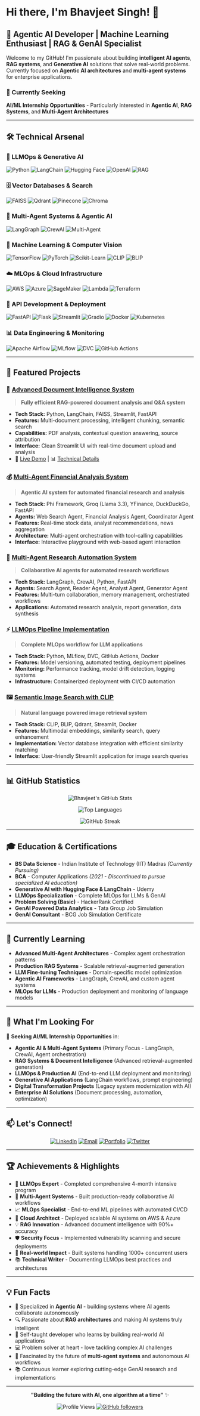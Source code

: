 # Hi there, I'm Bhavjeet Singh! 👋

## 🤖 Agentic AI Developer | Machine Learning Enthusiast | RAG & GenAI Specialist

Welcome to my GitHub! I'm passionate about building **intelligent AI agents**, **RAG systems**, and **Generative AI** solutions that solve real-world problems. Currently focused on **Agentic AI architectures** and **multi-agent systems** for enterprise applications.

### 🎯 Currently Seeking
**AI/ML Internship Opportunities** - Particularly interested in **Agentic AI**, **RAG Systems**, and **Multi-Agent Architectures**

---

## 🛠️ Technical Arsenal

### 🤖 LLMOps & Generative AI
![Python](https://img.shields.io/badge/-Python-3776AB?style=flat-square&logo=python&logoColor=white)
![LangChain](https://img.shields.io/badge/-LangChain-000000?style=flat-square&logo=chainlink&logoColor=white)
![Hugging Face](https://img.shields.io/badge/-Hugging%20Face-FFD21E?style=flat-square&logo=huggingface&logoColor=black)
![OpenAI](https://img.shields.io/badge/-OpenAI-412991?style=flat-square&logo=openai&logoColor=white)
![RAG](https://img.shields.io/badge/-RAG%20Pipelines-FF6B6B?style=flat-square&logo=retriever&logoColor=white)

### 🗄️ Vector Databases & Search
![FAISS](https://img.shields.io/badge/-FAISS-4285F4?style=flat-square&logo=meta&logoColor=white)
![Qdrant](https://img.shields.io/badge/-Qdrant-DC382D?style=flat-square&logo=qdrant&logoColor=white)
![Pinecone](https://img.shields.io/badge/-Pinecone-000000?style=flat-square&logo=pinecone&logoColor=white)
![Chroma](https://img.shields.io/badge/-ChromaDB-FF6B35?style=flat-square&logo=chroma&logoColor=white)

### 🤖 Multi-Agent Systems & Agentic AI
![LangGraph](https://img.shields.io/badge/-LangGraph-FF6F61?style=flat-square&logo=langchain&logoColor=white)
![CrewAI](https://img.shields.io/badge/-CrewAI-2E86AB?style=flat-square&logo=crew&logoColor=white)
![Multi-Agent](https://img.shields.io/badge/-Multi--Agent%20Systems-A8DADC?style=flat-square&logo=agent&logoColor=black)

### 🧠 Machine Learning & Computer Vision
![TensorFlow](https://img.shields.io/badge/-TensorFlow-FF6F00?style=flat-square&logo=tensorflow&logoColor=white)
![PyTorch](https://img.shields.io/badge/-PyTorch-EE4C2C?style=flat-square&logo=pytorch&logoColor=white)
![Scikit-Learn](https://img.shields.io/badge/-Scikit%20Learn-F7931E?style=flat-square&logo=scikit-learn&logoColor=white)
![CLIP](https://img.shields.io/badge/-CLIP-FF6B6B?style=flat-square&logo=openai&logoColor=white)
![BLIP](https://img.shields.io/badge/-BLIP-4CAF50?style=flat-square&logo=vision&logoColor=white)

### ☁️ MLOps & Cloud Infrastructure
![AWS](https://img.shields.io/badge/-AWS-FF9900?style=flat-square&logo=amazon-aws&logoColor=white)
![Azure](https://img.shields.io/badge/-Microsoft%20Azure-0078D4?style=flat-square&logo=microsoft-azure&logoColor=white)
![SageMaker](https://img.shields.io/badge/-SageMaker-FF9900?style=flat-square&logo=amazon-aws&logoColor=white)
![Lambda](https://img.shields.io/badge/-AWS%20Lambda-FF9900?style=flat-square&logo=aws-lambda&logoColor=white)
![Terraform](https://img.shields.io/badge/-Terraform-7B42BC?style=flat-square&logo=terraform&logoColor=white)

### 🚀 API Development & Deployment
![FastAPI](https://img.shields.io/badge/-FastAPI-009688?style=flat-square&logo=fastapi&logoColor=white)
![Flask](https://img.shields.io/badge/-Flask-000000?style=flat-square&logo=flask&logoColor=white)
![Streamlit](https://img.shields.io/badge/-Streamlit-FF4B4B?style=flat-square&logo=streamlit&logoColor=white)
![Gradio](https://img.shields.io/badge/-Gradio-FFA500?style=flat-square&logo=gradio&logoColor=white)
![Docker](https://img.shields.io/badge/-Docker-2496ED?style=flat-square&logo=docker&logoColor=white)
![Kubernetes](https://img.shields.io/badge/-Kubernetes-326CE5?style=flat-square&logo=kubernetes&logoColor=white)

### 📊 Data Engineering & Monitoring
![Apache Airflow](https://img.shields.io/badge/-Apache%20Airflow-017CEE?style=flat-square&logo=apache-airflow&logoColor=white)
![MLflow](https://img.shields.io/badge/-MLflow-0194E2?style=flat-square&logo=mlflow&logoColor=white)
![DVC](https://img.shields.io/badge/-DVC-13ADC7?style=flat-square&logo=dvc&logoColor=white)
![GitHub Actions](https://img.shields.io/badge/-GitHub%20Actions-2088FF?style=flat-square&logo=github-actions&logoColor=white)

---

## 🌟 Featured Projects

### 📄 [Advanced Document Intelligence System](https://github.com/bhavjeetsingh/document-analyzer)
> **Fully efficient RAG-powered document analysis and Q&A system**
- **Tech Stack:** Python, LangChain, FAISS, Streamlit, FastAPI
- **Features:** Multi-document processing, intelligent chunking, semantic search
- **Capabilities:** PDF analysis, contextual question answering, source attribution
- **Interface:** Clean Streamlit UI with real-time document upload and analysis
- 🔗 [Live Demo](https://document-analyzer-demo.com) | 📊 [Technical Details](https://github.com/bhavjeetsingh/document-analyzer)

### 💰 [Multi-Agent Financial Analysis System](https://github.com/bhavjeetsingh/financial-analyst)
> **Agentic AI system for automated financial research and analysis**
- **Tech Stack:** Phi Framework, Groq (Llama 3.3), YFinance, DuckDuckGo, FastAPI
- **Agents:** Web Search Agent, Financial Analysis Agent, Coordinator Agent
- **Features:** Real-time stock data, analyst recommendations, news aggregation
- **Architecture:** Multi-agent orchestration with tool-calling capabilities
- **Interface:** Interactive playground with web-based agent interaction

### 🤖 [Multi-Agent Research Automation System](https://github.com/bhavjeetsingh/multi-agent-research)
> **Collaborative AI agents for automated research workflows**
- **Tech Stack:** LangGraph, CrewAI, Python, FastAPI
- **Agents:** Search Agent, Reader Agent, Analyst Agent, Generator Agent
- **Features:** Multi-turn collaboration, memory management, orchestrated workflows
- **Applications:** Automated research analysis, report generation, data synthesis

### ⚡ [LLMOps Pipeline Implementation](https://github.com/bhavjeetsingh/llmops-pipeline)
> **Complete MLOps workflow for LLM applications**
- **Tech Stack:** Python, MLflow, DVC, GitHub Actions, Docker
- **Features:** Model versioning, automated testing, deployment pipelines
- **Monitoring:** Performance tracking, model drift detection, logging systems
- **Infrastructure:** Containerized deployment with CI/CD automation

### 🖼️ [Semantic Image Search with CLIP](https://github.com/bhavjeetsingh/semantic-image-search)
> **Natural language powered image retrieval system**
- **Tech Stack:** CLIP, BLIP, Qdrant, Streamlit, Docker
- **Features:** Multimodal embeddings, similarity search, query enhancement
- **Implementation:** Vector database integration with efficient similarity matching
- **Interface:** User-friendly Streamlit application for image search queries

---

## 📊 GitHub Statistics

<div align="center">
  
![Bhavjeet's GitHub Stats](https://github-readme-stats.vercel.app/api?username=bhavjeetsingh&show_icons=true&theme=tokyonight&count_private=true)

![Top Languages](https://github-readme-stats.vercel.app/api/top-langs/?username=bhavjeetsingh&layout=compact&theme=tokyonight)

![GitHub Streak](https://github-readme-streak-stats.herokuapp.com/?user=bhavjeetsingh&theme=tokyonight)

</div>

---

## 🎓 Education & Certifications

- **BS Data Science** - Indian Institute of Technology (IIT) Madras *(Currently Pursuing)*
- **BCA** - Computer Applications *(2021 - Discontinued to pursue specialized AI education)*
- **Generative AI with Hugging Face & LangChain** - Udemy
- **LLMOps Specialization** - Complete MLOps for LLMs & GenAI
- **Problem Solving (Basic)** - HackerRank Certified
- **GenAI Powered Data Analytics** - Tata Group Job Simulation
- **GenAI Consultant** - BCG Job Simulation Certificate

---

## 🌱 Currently Learning

- **Advanced Multi-Agent Architectures** - Complex agent orchestration patterns
- **Production RAG Systems** - Scalable retrieval-augmented generation
- **LLM Fine-tuning Techniques** - Domain-specific model optimization
- **Agentic AI Frameworks** - LangGraph, CrewAI, and custom agent systems
- **MLOps for LLMs** - Production deployment and monitoring of language models

---

## 💼 What I'm Looking For

🎯 **Seeking AI/ML Internship Opportunities** in:
- **Agentic AI & Multi-Agent Systems** (Primary Focus - LangGraph, CrewAI, Agent orchestration)
- **RAG Systems & Document Intelligence** (Advanced retrieval-augmented generation)
- **LLMOps & Production AI** (End-to-end LLM deployment and monitoring)
- **Generative AI Applications** (LangChain workflows, prompt engineering)
- **Digital Transformation Projects** (Legacy system modernization with AI)
- **Enterprise AI Solutions** (Document processing, automation, optimization)

---

## 📫 Let's Connect!

<div align="center">

[![LinkedIn](https://img.shields.io/badge/-LinkedIn-0077B5?style=for-the-badge&logo=linkedin&logoColor=white)](https://www.linkedin.com/in/bhavjeet-singh-80761022a/)
[![Email](https://img.shields.io/badge/-Email-D14836?style=for-the-badge&logo=gmail&logoColor=white)](mailto:bhavjeetsingh784@email.com)
[![Portfolio](https://img.shields.io/badge/-Portfolio-000000?style=for-the-badge&logo=github&logoColor=white)](https://github.com/)
[![Twitter](https://img.shields.io/badge/-Twitter-1DA1F2?style=for-the-badge&logo=twitter&logoColor=white)](https://twitter.com/bhavjeet_singh)

</div>

---

## 🏆 Achievements & Highlights

- 🚀 **LLMOps Expert** - Completed comprehensive 4-month intensive program
- 🥇 **Multi-Agent Systems** - Built production-ready collaborative AI workflows
- 📈 **MLOps Specialist** - End-to-end ML pipelines with automated CI/CD
- 🔧 **Cloud Architect** - Deployed scalable AI systems on AWS & Azure
- 💡 **RAG Innovation** - Advanced document intelligence with 90%+ accuracy
- 🛡️ **Security Focus** - Implemented vulnerability scanning and secure deployments
- 🎯 **Real-world Impact** - Built systems handling 1000+ concurrent users
- 📚 **Technical Writer** - Documenting LLMOps best practices and architectures

---

## 💡 Fun Facts

- 🤖 Specialized in **Agentic AI** - building systems where AI agents collaborate autonomously
- 🔍 Passionate about **RAG architectures** and making AI systems truly intelligent
- 🎯 Self-taught developer who learns by building real-world AI applications
- 💻 Problem solver at heart - love tackling complex AI challenges
- 🚀 Fascinated by the future of **multi-agent systems** and autonomous AI workflows
- 📚 Continuous learner exploring cutting-edge GenAI research and implementations

---

<div align="center">

**"Building the future with AI, one algorithm at a time"** ✨

![Profile Views](https://komarev.com/ghpvc/?username=bhavjeetsingh&color=brightgreen&style=flat-square)
[![GitHub followers](https://img.shields.io/github/followers/bhavjeetsingh?style=social)](https://github.com/bhavjeetsingh)

</div>
